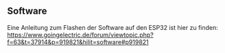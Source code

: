 ## Software

Eine Anleitung zum Flashen der Software auf den ESP32 ist hier zu finden: https://www.goingelectric.de/forum/viewtopic.php?f=63&t=37914&p=919821&hilit=software#p919821
